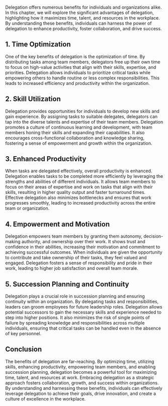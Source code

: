 
Delegation offers numerous benefits for individuals and organizations alike. In this chapter, we will explore the significant advantages of delegation, highlighting how it maximizes time, talent, and resources in the workplace. By understanding these benefits, individuals can harness the power of delegation to enhance productivity, foster collaboration, and drive success.

**1. Time Optimization**
------------------------

One of the key benefits of delegation is the optimization of time. By distributing tasks among team members, delegators free up their own time to focus on high-value activities that align with their skills, expertise, and priorities. Delegation allows individuals to prioritize critical tasks while empowering others to handle routine or less complex responsibilities. This leads to increased efficiency and productivity within the organization.

**2. Skill Utilization**
------------------------

Delegation provides opportunities for individuals to develop new skills and gain experience. By assigning tasks to suitable delegates, delegators can tap into the diverse talents and expertise of their team members. Delegation promotes a culture of continuous learning and development, with team members honing their skills and expanding their capabilities. It also encourages cross-functional collaboration and knowledge sharing, fostering a sense of empowerment and growth within the organization.

**3. Enhanced Productivity**
----------------------------

When tasks are delegated effectively, overall productivity is enhanced. Delegation enables tasks to be completed more efficiently by leveraging the strengths and abilities of different individuals. It allows team members to focus on their areas of expertise and work on tasks that align with their skills, resulting in higher quality output and faster turnaround times. Effective delegation also minimizes bottlenecks and ensures that work progresses smoothly, leading to increased productivity across the entire team or organization.

**4. Empowerment and Motivation**
---------------------------------

Delegation empowers team members by granting them autonomy, decision-making authority, and ownership over their work. It shows trust and confidence in their abilities, increasing their motivation and commitment to achieving successful outcomes. When individuals are given the opportunity to contribute and take ownership of their tasks, they feel valued and engaged. Delegation fosters a sense of responsibility and pride in their work, leading to higher job satisfaction and overall team morale.

**5. Succession Planning and Continuity**
-----------------------------------------

Delegation plays a crucial role in succession planning and ensuring continuity within an organization. By delegating tasks and responsibilities, leaders can groom employees for future leadership roles. Delegation allows potential successors to gain the necessary skills and experience needed to step into higher positions. It also minimizes the risk of single points of failure by spreading knowledge and responsibilities across multiple individuals, ensuring that critical tasks can be handled even in the absence of key personnel.

**Conclusion**
--------------

The benefits of delegation are far-reaching. By optimizing time, utilizing skills, enhancing productivity, empowering team members, and enabling succession planning, delegation becomes a powerful tool for maximizing time, talent, and resources at work. Embracing delegation as a strategic approach fosters collaboration, growth, and success within organizations. By understanding and harnessing these benefits, individuals can effectively leverage delegation to achieve their goals, drive innovation, and create a culture of excellence in the workplace.
